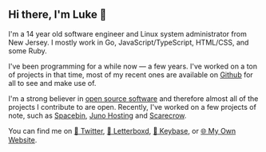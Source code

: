 ## Hi there, I'm Luke 👋

I'm a 14 year old software engineer and Linux system administrator from New Jersey. I mostly work in Go, JavaScript/TypeScript, HTML/CSS, and some Ruby.

I've been programming for a while now &mdash; a few years. I've worked on a ton of projects in that time, most of my recent ones are available on [Github](https://github.com/lukewhrit) for all to see and make use of.

I'm a strong believer in [open source software](https://en.wikipedia.org/wiki/Open_source) and therefore almost all of the projects I contribute to are open. Recently, I've worked on a few projects of note, such as [Spacebin](https://spaceb.in), [Juno Hosting](https://hosting.junodevs.tech) and [Scarecrow](https://github.com/lukewhrit/scarecrow).

You can find me on [🦜 Twitter](https://twitter.com/luke_324), [🎥 Letterboxd](https://letterboxd.com/Luke_324/), [🔑 Keybase](https://keybase.io/luke324), or [🌐 My Own Website](https://lukewhrit.xyz).
